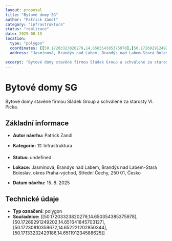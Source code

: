 ```yaml
---
layout: proposal
title: "Bytové domy SG"
author: "Patrick Zandl"
category: "infrastruktura"
status: "realizace"
date: 2025-08-15
location:
  type: "polygon"
  coordinates: [[50.17203323820279,14.650354385375978],[50.17269291249202,14.651641845703127],[50.17230810359672,14.652221202850344],[50.17133232429186,14.651191234588625]]
  address: "Jasmínová, Brandýs nad Labem, Brandýs nad Labem-Stará Boleslav, okres Praha-východ, Střední Čechy, 250 01, Česko"

excerpt: "Bytové domy stavěné firmou Sládek Group a schválené za starosty Vl."
---
```


# Bytové domy SG

Bytové domy stavěné firmou Sládek Group a schválené za starosty Vl. Picka.

## Základní informace

- **Autor návrhu:** Patrick Zandl
- **Kategorie:** 🏗️ Infrastruktura
- **Status:** undefined
- **Lokace:** Jasmínová, Brandýs nad Labem, Brandýs nad Labem-Stará Boleslav, okres Praha-východ, Střední Čechy, 250 01, Česko

- **Datum návrhu:** 15. 8. 2025

## Technické údaje

- **Typ označení:** polygon
- **Souřadnice:** [[50.17203323820279,14.650354385375978],[50.17269291249202,14.651641845703127],[50.17230810359672,14.652221202850344],[50.17133232429186,14.651191234588625]]
